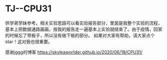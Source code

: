 # TJ--CPU31
供学弟学妹参考。相关实验思路可以看实验报告部分，里面是我整个实验的流程，基本上把数据通路画画，按我的报告走一遍基本上实验就结束了。由于疫情，回家的时候忘了带板子，所以没有做下板的部分。
如果对大家有帮助，请大家点个star！这对我也很重要。

感谢jggg的博客 https://skyleaworlder.github.io/2020/06/18/CPU31/
